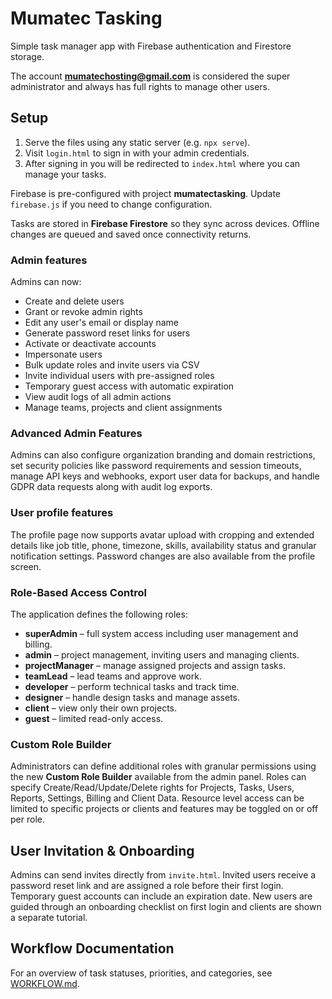 # Mumatec Tasking

Simple task manager app with Firebase authentication and Firestore storage.

The account **mumatechosting@gmail.com** is considered the super administrator
and always has full rights to manage other users.

## Setup

1. Serve the files using any static server (e.g. `npx serve`).
2. Visit `login.html` to sign in with your admin credentials.
3. After signing in you will be redirected to `index.html` where you can manage
your tasks.

Firebase is pre-configured with project **mumatectasking**. Update `firebase.js`
 if you need to change configuration.

Tasks are stored in **Firebase Firestore** so they sync across devices. Offline
changes are queued and saved once connectivity returns.

### Admin features

Admins can now:

- Create and delete users
- Grant or revoke admin rights
- Edit any user's email or display name
- Generate password reset links for users
- Activate or deactivate accounts
- Impersonate users
- Bulk update roles and invite users via CSV
- Invite individual users with pre-assigned roles
- Temporary guest access with automatic expiration
- View audit logs of all admin actions
- Manage teams, projects and client assignments

### Advanced Admin Features

Admins can also configure organization branding and domain restrictions, set
security policies like password requirements and session timeouts, manage API
keys and webhooks, export user data for backups, and handle GDPR data requests
along with audit log exports.

### User profile features

The profile page now supports avatar upload with cropping and extended details
like job title, phone, timezone, skills, availability status and granular
notification settings. Password changes are also available from the profile
screen.

### Role-Based Access Control

The application defines the following roles:

- **superAdmin** – full system access including user management and billing.
- **admin** – project management, inviting users and managing clients.
- **projectManager** – manage assigned projects and assign tasks.
- **teamLead** – lead teams and approve work.
- **developer** – perform technical tasks and track time.
- **designer** – handle design tasks and manage assets.
- **client** – view only their own projects.
- **guest** – limited read-only access.



### Custom Role Builder

Administrators can define additional roles with granular permissions using the new
**Custom Role Builder** available from the admin panel. Roles can specify
Create/Read/Update/Delete rights for Projects, Tasks, Users, Reports, Settings,
Billing and Client Data. Resource level access can be limited to specific
projects or clients and features may be toggled on or off per role.

## User Invitation & Onboarding

Admins can send invites directly from `invite.html`. Invited users receive a password
reset link and are assigned a role before their first login. Temporary guest
accounts can include an expiration date. New users are guided through an
onboarding checklist on first login and clients are shown a separate tutorial.


## Workflow Documentation
For an overview of task statuses, priorities, and categories, see [WORKFLOW.md](./WORKFLOW.md).
